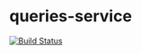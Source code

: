 # queries-service

[![Build Status](https://travis-ci.com/ivankwist/queries-service.svg?branch=master)](https://travis-ci.com/ivankwist/queries-service)
